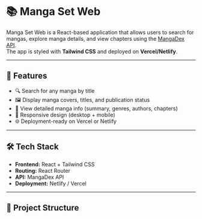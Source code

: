 # 📚 Manga Set Web

Manga Set Web is a React-based application that allows users to search for mangas, explore manga details, and view chapters using the [MangaDex API](https://api.mangadex.org/).  
The app is styled with **Tailwind CSS** and deployed on **Vercel/Netlify**.

---

## 🚀 Features

- 🔍 Search for any manga by title  
- 🖼️ Display manga covers, titles, and publication status  
- 📖 View detailed manga info (summary, genres, authors, chapters)  
- 📱 Responsive design (desktop + mobile)  
- 🌐 Deployment-ready on Vercel or Netlify  

---

## 🛠️ Tech Stack

- **Frontend:** React + Tailwind CSS  
- **Routing:** React Router  
- **API:** MangaDex API  
- **Deployment:** Netlify / Vercel  

---

## 📂 Project Structure

